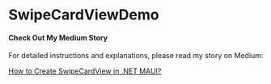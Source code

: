 # SwipeCardViewDemo

#### Check Out My Medium Story

For detailed instructions and explanations, please read my story on Medium:

[How to Create SwipeCardView in .NET MAUI?](https://medium.com/@kewanglimbu/how-to-create-swipecardview-in-net-maui-646cdb928fc5)
